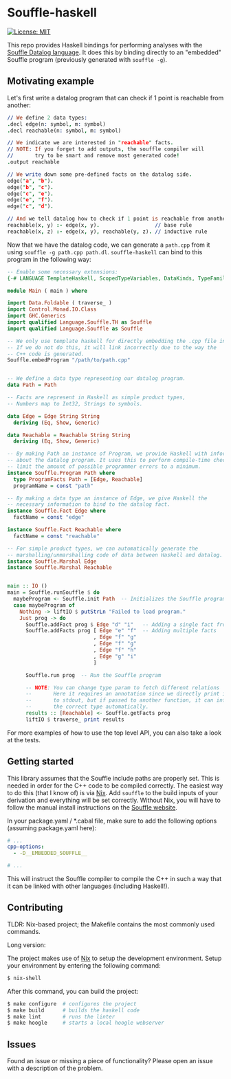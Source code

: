 
# Souffle-haskell

[![License: MIT](https://img.shields.io/badge/License-MIT-yellow.svg)](https://github.com/luc-tielen/souffle-haskell/blob/master/LICENSE)

This repo provides Haskell bindings for performing analyses with the
[Souffle Datalog language](https://github.com/souffle-lang/souffle).
It does this by binding directly to an "embedded" Souffle program
(previously generated with `souffle -g`).


## Motivating example

Let's first write a datalog program that can check if 1 point
is reachable from another:

```prolog
// We define 2 data types:
.decl edge(n: symbol, m: symbol)
.decl reachable(n: symbol, m: symbol)

// We indicate we are interested in "reachable" facts.
// NOTE: If you forget to add outputs, the souffle compiler will
//       try to be smart and remove most generated code!
.output reachable

// We write down some pre-defined facts on the datalog side.
edge("a", "b").
edge("b", "c").
edge("c", "e").
edge("e", "f").
edge("c", "d").

// And we tell datalog how to check if 1 point is reachable from another.
reachable(x, y) :- edge(x, y).                  // base rule
reachable(x, z) :- edge(x, y), reachable(y, z). // inductive rule
```

Now that we have the datalog code, we can generate a `path.cpp` from it
using `souffle -g path.cpp path.dl`. `souffle-haskell` can bind to this program
in the following way:

```haskell
-- Enable some necessary extensions:
{-# LANGUAGE TemplateHaskell, ScopedTypeVariables, DataKinds, TypeFamilies, DeriveGeneric #-}

module Main ( main ) where

import Data.Foldable ( traverse_ )
import Control.Monad.IO.Class
import GHC.Generics
import qualified Language.Souffle.TH as Souffle
import qualified Language.Souffle as Souffle

-- We only use template haskell for directly embedding the .cpp file into this file.
-- If we do not do this, it will link incorrectly due to the way the
-- C++ code is generated.
Souffle.embedProgram "/path/to/path.cpp"


-- We define a data type representing our datalog program.
data Path = Path

-- Facts are represent in Haskell as simple product types,
-- Numbers map to Int32, Strings to symbols.

data Edge = Edge String String
  deriving (Eq, Show, Generic)

data Reachable = Reachable String String
  deriving (Eq, Show, Generic)

-- By making Path an instance of Program, we provide Haskell with information
-- about the datalog program. It uses this to perform compile-time checks to
-- limit the amount of possible programmer errors to a minimum.
instance Souffle.Program Path where
  type ProgramFacts Path = [Edge, Reachable]
  programName = const "path"

-- By making a data type an instance of Edge, we give Haskell the
-- necessary information to bind to the datalog fact.
instance Souffle.Fact Edge where
  factName = const "edge"

instance Souffle.Fact Reachable where
  factName = const "reachable"

-- For simple product types, we can automatically generate the
-- marshalling/unmarshalling code of data between Haskell and datalog.
instance Souffle.Marshal Edge
instance Souffle.Marshal Reachable


main :: IO ()
main = Souffle.runSouffle $ do
  maybeProgram <- Souffle.init Path  -- Initializes the Souffle program.
  case maybeProgram of
    Nothing -> liftIO $ putStrLn "Failed to load program."
    Just prog -> do
      Souffle.addFact prog $ Edge "d" "i"   -- Adding a single fact from Haskell side
      Souffle.addFacts prog [ Edge "e" "f"  -- Adding multiple facts
                            , Edge "f" "g"
                            , Edge "f" "g"
                            , Edge "f" "h"
                            , Edge "g" "i"
                            ]

      Souffle.run prog  -- Run the Souffle program

      -- NOTE: You can change type param to fetch different relations
      --       Here it requires an annotation since we directly print it
      --       to stdout, but if passed to another function, it can infer
      --       the correct type automatically.
      results :: [Reachable] <- Souffle.getFacts prog
      liftIO $ traverse_ print results
```

For more examples of how to use the top level API, you can also take a look at
the tests.


## Getting started

This library assumes that the Souffle include paths are properly set.
This is needed in order for the C++ code to be compiled correctly.
The easiest way to do this (that I know of) is via [Nix](https://nixos.org/nix/).
Add `souffle` to the build inputs of your derivation and everything will
be set correctly.
Without Nix, you will have to follow the manual install instructions
on the [Souffle website](https://souffle-lang.github.io/install).

In your package.yaml / *.cabal file, make sure to add the following options
(assuming package.yaml here):

```yaml
# ...
cpp-options:
  - -D__EMBEDDED_SOUFFLE__

# ...
```

This will instruct the Souffle compiler to compile the C++ in such a way that
it can be linked with other languages (including Haskell!).


## Contributing

TLDR: Nix-based project; the Makefile contains the most commonly used commands.


Long version:

The project makes use of [Nix](https://nixos.org/nix/download.html) to setup the development environment.
Setup your environment by entering the following command:

```bash
$ nix-shell
```

After this command, you can build the project:

```bash
$ make configure  # configures the project
$ make build      # builds the haskell code
$ make lint       # runs the linter
$ make hoogle     # starts a local hoogle webserver
```


## Issues

Found an issue or missing a piece of functionality?
Please open an issue with a description of the problem.


